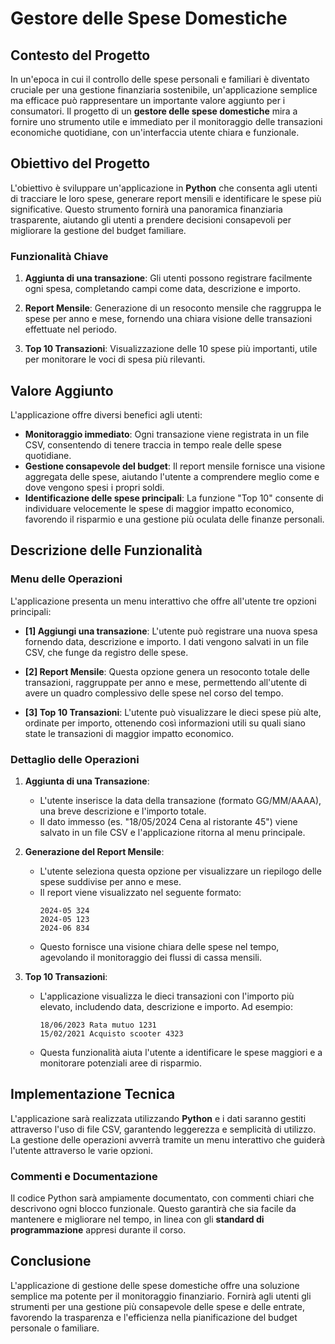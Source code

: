 # Gestore delle Spese Domestiche

## Contesto del Progetto

In un'epoca in cui il controllo delle spese personali e familiari è diventato cruciale per una gestione finanziaria sostenibile, un'applicazione semplice ma efficace può rappresentare un importante valore aggiunto per i consumatori. Il progetto di un **gestore delle spese domestiche** mira a fornire uno strumento utile e immediato per il monitoraggio delle transazioni economiche quotidiane, con un'interfaccia utente chiara e funzionale.

## Obiettivo del Progetto

L'obiettivo è sviluppare un'applicazione in **Python** che consenta agli utenti di tracciare le loro spese, generare report mensili e identificare le spese più significative. Questo strumento fornirà una panoramica finanziaria trasparente, aiutando gli utenti a prendere decisioni consapevoli per migliorare la gestione del budget familiare.

### Funzionalità Chiave

1. **Aggiunta di una transazione**: Gli utenti possono registrare facilmente ogni spesa, completando campi come data, descrizione e importo.
   
2. **Report Mensile**: Generazione di un resoconto mensile che raggruppa le spese per anno e mese, fornendo una chiara visione delle transazioni effettuate nel periodo.

3. **Top 10 Transazioni**: Visualizzazione delle 10 spese più importanti, utile per monitorare le voci di spesa più rilevanti.

## Valore Aggiunto

L'applicazione offre diversi benefici agli utenti:

- **Monitoraggio immediato**: Ogni transazione viene registrata in un file CSV, consentendo di tenere traccia in tempo reale delle spese quotidiane.
- **Gestione consapevole del budget**: Il report mensile fornisce una visione aggregata delle spese, aiutando l'utente a comprendere meglio come e dove vengono spesi i propri soldi.
- **Identificazione delle spese principali**: La funzione "Top 10" consente di individuare velocemente le spese di maggior impatto economico, favorendo il risparmio e una gestione più oculata delle finanze personali.

## Descrizione delle Funzionalità

### Menu delle Operazioni

L'applicazione presenta un menu interattivo che offre all'utente tre opzioni principali:

- **[1] Aggiungi una transazione**: L'utente può registrare una nuova spesa fornendo data, descrizione e importo. I dati vengono salvati in un file CSV, che funge da registro delle spese.
  
- **[2] Report Mensile**: Questa opzione genera un resoconto totale delle transazioni, raggruppate per anno e mese, permettendo all'utente di avere un quadro complessivo delle spese nel corso del tempo.

- **[3] Top 10 Transazioni**: L'utente può visualizzare le dieci spese più alte, ordinate per importo, ottenendo così informazioni utili su quali siano state le transazioni di maggior impatto economico.

### Dettaglio delle Operazioni

1. **Aggiunta di una Transazione**:
   - L'utente inserisce la data della transazione (formato GG/MM/AAAA), una breve descrizione e l'importo totale.
   - Il dato immesso (es. "18/05/2024 Cena al ristorante 45") viene salvato in un file CSV e l'applicazione ritorna al menu principale.

2. **Generazione del Report Mensile**:
   - L'utente seleziona questa opzione per visualizzare un riepilogo delle spese suddivise per anno e mese.
   - Il report viene visualizzato nel seguente formato:
     ```
     2024-05 324
     2024-05 123
     2024-06 834
     ```
   - Questo fornisce una visione chiara delle spese nel tempo, agevolando il monitoraggio dei flussi di cassa mensili.

3. **Top 10 Transazioni**:
   - L'applicazione visualizza le dieci transazioni con l'importo più elevato, includendo data, descrizione e importo. Ad esempio:
     ```
     18/06/2023 Rata mutuo 1231
     15/02/2021 Acquisto scooter 4323
     ```
   - Questa funzionalità aiuta l'utente a identificare le spese maggiori e a monitorare potenziali aree di risparmio.

## Implementazione Tecnica

L'applicazione sarà realizzata utilizzando **Python** e i dati saranno gestiti attraverso l'uso di file CSV, garantendo leggerezza e semplicità di utilizzo. La gestione delle operazioni avverrà tramite un menu interattivo che guiderà l'utente attraverso le varie opzioni.

### Commenti e Documentazione

Il codice Python sarà ampiamente documentato, con commenti chiari che descrivono ogni blocco funzionale. Questo garantirà che sia facile da mantenere e migliorare nel tempo, in linea con gli **standard di programmazione** appresi durante il corso.

## Conclusione

L'applicazione di gestione delle spese domestiche offre una soluzione semplice ma potente per il monitoraggio finanziario. Fornirà agli utenti gli strumenti per una gestione più consapevole delle spese e delle entrate, favorendo la trasparenza e l'efficienza nella pianificazione del budget personale o familiare.
